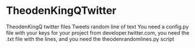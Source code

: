 # TheodenKingQTwitter
TheodenKingQ twitter files 
Tweets random line of text
You need a config.py file with your keys for your project from developer.twitter.com, you need the .txt file with the lines, and you need the theodenrandomlines.py script
